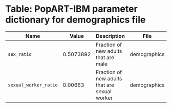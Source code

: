 # Table: PopART-IBM parameter dictionary for demographics file 
| Name | Value | Description | File | Source | 
|  ---- | ---- | ---- | ---- | ---- |
| `sex_ratio` | 0.5073892 | Fraction of new adults that are male | demographics | - |
| `sexual_worker_ratio` | 0.00663 | Fraction of new adults that are sexual worker | demographics | - |